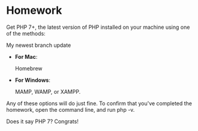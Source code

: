 # Homework

 Get PHP 7+, the latest version of PHP installed on your machine using one of the methods:

My newest branch update

- **For Mac**:

   Homebrew

- **For Windows**:

    MAMP, WAMP, or XAMPP.

Any of these options will do just fine. To confirm that you've completed the homework, open the command line, and run php -v.

Does it say PHP 7? Congrats!